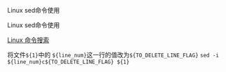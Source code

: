 Linux sed命令使用

Linux sed命令使用


[Linux 命令搜索](https://wangchujiang.com/linux-command/c/sed.html)

将文件`${1}`中的 `${line_num}`这一行的值改为`${TO_DELETE_LINE_FLAG}`
`sed -i ${line_num}c${TO_DELETE_LINE_FLAG} ${1}`

